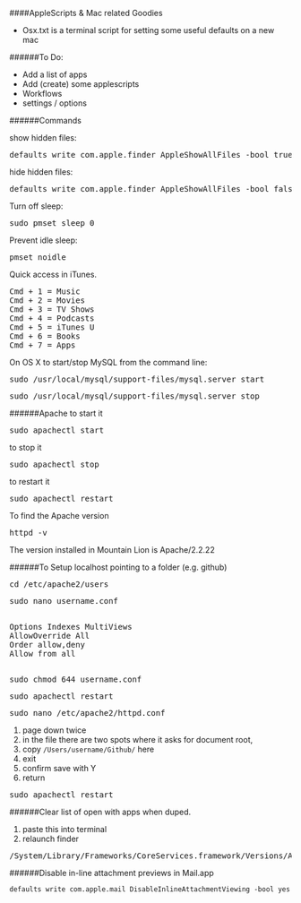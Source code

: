 ####AppleScripts & Mac related Goodies

+ Osx.txt is a terminal script for setting some useful defaults on a new mac


######To Do:
+ Add a list of apps
+ Add (create) some applescripts
+ Workflows
+ settings / options



######Commands

show hidden files:
<pre>defaults write com.apple.finder AppleShowAllFiles -bool true</pre>
hide hidden files:
<pre>defaults write com.apple.finder AppleShowAllFiles -bool false</pre>
Turn off sleep:
<pre>sudo pmset sleep 0</pre>
Prevent idle sleep:
<pre>pmset noidle</pre>
Quick access in iTunes.
<pre>
Cmd + 1 = Music
Cmd + 2 = Movies
Cmd + 3 = TV Shows
Cmd + 4 = Podcasts
Cmd + 5 = iTunes U
Cmd + 6 = Books
Cmd + 7 = Apps
</pre>

On OS X to start/stop MySQL from the command line:
<pre>
sudo /usr/local/mysql/support-files/mysql.server start
</pre>

<pre>
sudo /usr/local/mysql/support-files/mysql.server stop
</pre>


######Apache
to start it
<pre>
sudo apachectl start
</pre>
to stop it
<pre>
sudo apachectl stop
</pre>
to restart it
<pre>
sudo apachectl restart
</pre>
To find the Apache version
<pre>
httpd -v
</pre>
The version installed in Mountain Lion is Apache/2.2.22

######To Setup localhost pointing to a folder (e.g. github)
<pre>cd /etc/apache2/users</pre>
<pre>sudo nano username.conf</pre>
<pre><Directory "/Users/username/Github/">
Options Indexes MultiViews
AllowOverride All
Order allow,deny
Allow from all
</Directory>
</pre>
<pre>sudo chmod 644 username.conf</pre>
<pre>sudo apachectl restart</pre>
<pre>sudo nano /etc/apache2/httpd.conf</pre>
1. page down twice
2. in the file there are two spots where it asks for document root, 
3. copy `/Users/username/Github/` here
4. exit
5. confirm save with Y
6. return

<pre>sudo apachectl restart</pre>

######Clear list of open with apps when duped.
1. paste this into terminal
2. relaunch finder

<pre>
/System/Library/Frameworks/CoreServices.framework/Versions/A/Frameworks/LaunchServices.framework/Versions/A/Support/lsregister -kill -r -domain local -domain system -domain user  
</pre>

######Disable in-line attachment previews in Mail.app

    defaults write com.apple.mail DisableInlineAttachmentViewing -bool yes
